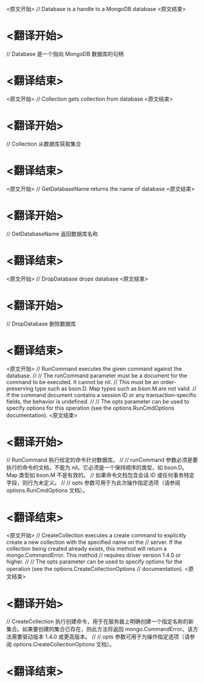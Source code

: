 
<原文开始>
// Database is a handle to a MongoDB database
<原文结束>

# <翻译开始>
// Database 是一个指向 MongoDB 数据库的句柄
# <翻译结束>


<原文开始>
// Collection gets collection from database
<原文结束>

# <翻译开始>
// Collection 从数据库获取集合
# <翻译结束>


<原文开始>
// GetDatabaseName returns the name of database
<原文结束>

# <翻译开始>
// GetDatabaseName 返回数据库名称
# <翻译结束>


<原文开始>
// DropDatabase drops database
<原文结束>

# <翻译开始>
// DropDatabase 删除数据库
# <翻译结束>


<原文开始>
// RunCommand executes the given command against the database.
//
// The runCommand parameter must be a document for the command to be executed. It cannot be nil.
// This must be an order-preserving type such as bson.D. Map types such as bson.M are not valid.
// If the command document contains a session ID or any transaction-specific fields, the behavior is undefined.
//
// The opts parameter can be used to specify options for this operation (see the options.RunCmdOptions documentation).
<原文结束>

# <翻译开始>
// RunCommand 执行给定的命令针对数据库。
//
// runCommand 参数必须是要执行的命令的文档，不能为 nil。它必须是一个保持顺序的类型，如 bson.D。Map 类型如 bson.M 不是有效的。
// 如果命令文档包含会话 ID 或任何事务特定字段，则行为未定义。
//
// opts 参数可用于为此次操作指定选项（请参阅 options.RunCmdOptions 文档）。
# <翻译结束>


<原文开始>
// CreateCollection executes a create command to explicitly create a new collection with the specified name on the
// server. If the collection being created already exists, this method will return a mongo.CommandError. This method
// requires driver version 1.4.0 or higher.
//
// The opts parameter can be used to specify options for the operation (see the options.CreateCollectionOptions
// documentation).
<原文结束>

# <翻译开始>
// CreateCollection 执行创建命令，用于在服务器上明确创建一个指定名称的新集合。如果要创建的集合已存在，则此方法将返回 mongo.CommandError。该方法需要驱动版本 1.4.0 或更高版本。
//
// opts 参数可用于为操作指定选项（请参阅 options.CreateCollectionOptions 文档）。
# <翻译结束>

